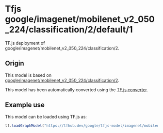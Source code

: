 # Tfjs google/imagenet/mobilenet_v2_050_224/classification/2/default/1
TF.js deployment of google/imagenet/mobilenet_v2_050_224/classification/2.

<!-- parent-model: google/imagenet/mobilenet_v2_050_224/classification/2 -->

## Origin

This model is based on [google/imagenet/mobilenet_v2_050_224/classification/2](https://tfhub.dev/google/imagenet/mobilenet_v2_050_224/classification/2).

This model has been automatically converted using the [TF.js converter](https://github.com/tensorflow/tfjs/tree/master/tfjs-converter).

## Example use
This model can be loaded using TF.js as:

```javascript
tf.loadGraphModel("https://tfhub.dev/google/tfjs-model/imagenet/mobilenet_v2_050_224/classification/2/default/1", { fromTFHub: true })
```
